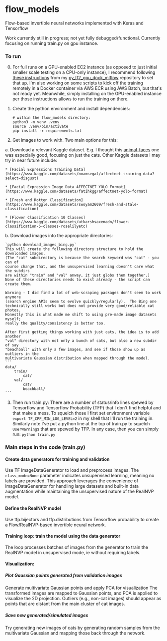 # flow_models
Flow-based invertible neural networks implemented with Keras and Tensorflow

Work currently still in progress; not yet fully debugged/functional.
Currently focusing on running train.py on gpu instance.


### To run
0. For full runs on a GPU-enabled EC2 instance (as opposed to just initial
   smaller scale testing on a CPU-only instance), I recommend following
   [these instructions](https://github.com/aganse/py_tf2_gpu_dock_mlflow/blob/main/doc/aws_ec2_install.md)
   from my [py_tf2_gpu_dock_mlflow](https://github.com/aganse/py_tf2_gpu_dock_mlflow)
   repository to set that up.
   I'm also working on some scripts to kick off the training remotely in a Docker
   container via AWS ECR using AWS Batch, but that's not ready yet.  Meanwhile,
   simply installing on the GPU-enabled instance per those instructions allows
   to run the training on there.

1. Create the python environment and install dependencies:
    ```
    # within the flow_models directory:
    python3 -m venv .venv
    source .venv/bin/activate
    pip install -r requirements.txt
    ```

2. Get images to work with.  Two main options for this:

  a. Download a relevant Kaggle dataset.  E.g. I thought this
    [animal-faces](https://www.kaggle.com/datasets/andrewmvd/animal-faces) one
    was especially good, focusing on just the cats.  Other Kaggle datasets I
    may try in near future include:

    * [Facial Expressions Training Data](https://www.kaggle.com/datasets/noamsegal/affectnet-training-data?select=disgust)

    * [Facial Expression Image Data AFFECTNET YOLO Format](https://www.kaggle.com/datasets/fatihkgg/affectnet-yolo-format)

    * [Fresh and Rotten Classification](https://www.kaggle.com/datasets/swoyam2609/fresh-and-stale-classification)

    * [Flower Classification 10 Classes](https://www.kaggle.com/datasets/utkarshsaxenadn/flower-classification-5-classes-roselilyetc)


  b. Download images into the appropriate directories:

    `python download_images_bing.py`
    This will create the following directory structure to hold the downloaded images.
    (The "cat" subdirectory is because the search keyword was "cat" - you can of
    course change that, and the unsupervised learning doesn't care what the subdirs
    are within "train" and "val" anway, it just globs them together.)
    None of these directories needs to exist already - the script can create them.

    Warning - I did find a lot of web-scraping packages don't seem to work anymore
    (search engine APIs seem to evolve quickly/regularly).  The Bing one
    technically still works but does not provide very good/reliable cat photos.
    Honestly this is what made me shift to using pre-made image datasets myself;
    really the quality/consistency is better too.

    After first getting things working with just cats, the idea is to add another
    "val" directory with not only a bunch of cats, but also a new subdir of say
    "beachball" with only a few images, and see if those show up as outliers in the
    multivariate Gaussian distribution when mapped through the model.
    ```
    data/
        train/
            cat/
        val/
            cat/
            beachball/
    ```

3. Then run train.py:
   There are a number of status/info lines spewed by Tensorflow and Tensorflow
   Probability (TFP) that I don't find helpful and that make a mess.  To squelch
   those I first set environment variable `export TF_CPP_MIN_LOG_LEVEL=2` in my
   shell that I'll run the training in.  Similarly note I've put a python line
   at the top of train.py to squelch `UserWarning`s that are spewed by TFP.
   In any case, then you can simply run:
    `python train.py`


### Main steps in the code (train.py)

#### Create data generators for training and validation
Use TF ImageDataGenerator to load and preprocess images.
The `class_mode=None` parameter indicates unsupervised
learning, meaning no labels are provided.
This approach leverages the convenience of ImageDataGenerator for handling
large datasets and built-in data augmentation while maintaining the
unsupervised nature of the RealNVP model.

#### Define the RealNVP model
Use tfp.bijectors and tfp.distributions from Tensorflow probability to create
a Flow/RealNVP-based invertible neural network.

#### Training loop: train the model using the data generator
The loop processes batches of images from the generator to train the RealNVP
model in unsupervised mode, ie without requiring labels.

#### Visualization: 

##### Plot Gaussian points generated from validation images
Generate multivariate Gaussian points and apply PCA for visualization
The transformed images are mapped to Gaussian points, and PCA is
applied to visualize the 2D projection. Outliers (e.g., non-cat images) should
appear as points that are distant from the main cluster of cat images.

##### Save new generated/simulated images
Try generating new images of cats by generating random samples from the multivariate
Gaussian and mapping those back through the network.
